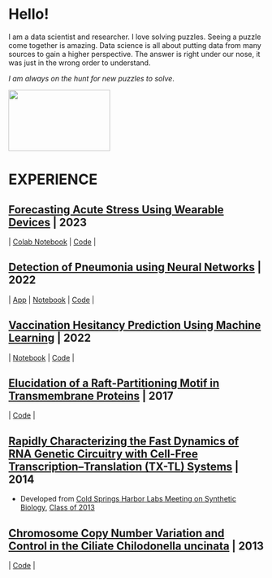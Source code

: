 # Hello!

I am a data scientist and researcher. I love solving puzzles. Seeing a puzzle come together is amazing. Data science is all about putting data from many sources to gain a higher perspective. The answer is right under our nose, it was just in the wrong order to understand.

*I am always on the hunt for new puzzles to solve*.

<img src="https://media.giphy.com/media/vWU2MbMzQ1eTu/giphy.gif" width="200" height="120">

# EXPERIENCE

## [Forecasting Acute Stress Using Wearable Devices](https://docs.google.com/presentation/d/1AJh2jsqXwWhBnvAP1Trfw4YyKzZmy_-XZaMD4NnvRFM/edit?usp=sharing) | **2023**
 | [Colab Notebook](https://github.com/kjspring/stress-detection-wearable-devices/blob/main/notebooks/notebook.ipynb) | [Code](https://github.com/kjspring/stress-detection-wearable-devices) | 

## [Detection of Pneumonia using Neural Networks](https://docs.google.com/presentation/d/1msXThCS1Y01pPy3iPd4PBryomYItgv8FA6D4OMnhfM0/edit?usp=sharing) | **2022**
| [App](https://kjspring-x-ray-pneumonia-prediction-app-app-bmt24r.streamlit.app/) | [Notebook](https://github.com/kjspring/Pneumonia-detection-using-CNN/blob/main/deliverables/notebook.pdf) | [Code](https://github.com/kjspring/Pneumonia-detection-using-CNN) |

## [Vaccination Hesitancy Prediction Using Machine Learning](https://docs.google.com/presentation/d/1t4unzUVCsqnJYtGx6izXjvm-7LawQboYmMtSxp2nzc0/edit?usp=sharing) | **2022**
| [Notebook](https://github.com/kjspring/dsc-phase-3-project-v2-3/blob/main/Notebook.ipynb) | [Code](https://github.com/kjspring/dsc-phase-3-project-v2-3) |

## [Elucidation of a Raft-Partitioning Motif in Transmembrane Proteins](http://dx.doi.org/10.1016/j.bpj.2014.11.3051) | **2017**
| [Code](https://github.com/kjspring/GPMV-detect-and-quantify) |

## [Rapidly Characterizing the Fast Dynamics of RNA Genetic Circuitry with Cell-Free Transcription–Translation (TX-TL) Systems](http://pubs.acs.org/doi/abs/10.1021/sb400206c) | **2014**
- Developed from [Cold Springs Harbor Labs Meeting on Synthetic Biology](https://meetings.cshl.edu/courses.aspx?course=c-synbio&year=20), [Class of 2013](https://meetings.cshl.edu/alumni.aspx?course=C-SYNBIO&year=18)

## [Chromosome Copy Number Variation and Control in the Ciliate Chilodonella uncinata](http://journals.plos.org/plosone/article?id=10.1371/journal.pone.0056413) | **2013**
 |  [Code](https://github.com/kjspring/Amitosis-Simulation) |
